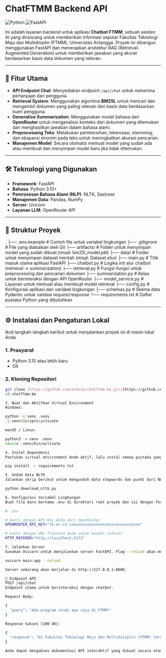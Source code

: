 # ChatFTMM Backend API

![Python](https://img.shields.io/badge/python-3.10+-blue.svg) ![FastAPI](https://img.shields.io/badge/FastAPI-0.100+-1cc88e.svg)

Ini adalah layanan backend untuk aplikasi **Chatbot FTMM**, sebuah asisten AI yang dirancang untuk memberikan informasi seputar Fakultas Teknologi Maju dan Multidisiplin (FTMM), Universitas Airlangga. Proyek ini dibangun menggunakan FastAPI dan menerapkan arsitektur RAG (Retrieval-Augmented Generation) untuk memberikan jawaban yang akurat berdasarkan basis data dokumen yang relevan.

---

## 🚀 Fitur Utama

-   **API Endpoint Chat**: Menyediakan endpoint `/api/chat` untuk menerima pertanyaan dari pengguna.
-   **Retrieval System**: Menggunakan algoritma **BM25L** untuk mencari dan mengambil dokumen yang paling relevan dari basis data berdasarkan kueri pengguna.
-   **Generative Summarization**: Menggunakan model bahasa dari **OpenRouter** untuk menganalisis konteks dari dokumen yang ditemukan dan menghasilkan jawaban dalam bahasa alami.
-   **Preprocessing Teks**: Melakukan pembersihan, tokenisasi, stemming, dan ekspansi sinonim pada teks untuk meningkatkan akurasi pencarian.
-   **Manajemen Model**: Secara otomatis memuat model yang sudah ada atau membuat dan menyimpan model baru jika tidak ditemukan.

---

## 🛠️ Teknologi yang Digunakan

-   **Framework**: FastAPI
-   **Bahasa**: Python 3.10+
-   **Pemrosesan Bahasa Alami (NLP)**: NLTK, Sastrawi
-   **Manajemen Data**: Pandas, NumPy
-   **Server**: Uvicorn
-   **Layanan LLM**: OpenRouter API

---

## 📂 Struktur Proyek


.
├── .env.example      # Contoh file untuk variabel lingkungan
├── .gitignore        # File yang diabaikan oleh Git
├── artifacts/        # Folder untuk menyimpan model yang sudah dibuat (misal: bm25l_model.pkl)
├── data/             # Folder untuk menyimpan dataset mentah (misal: Dataset.xlsx)
├── main.py           # Titik masuk utama aplikasi FastAPI
├── chatbot.py        # Logika inti alur chatbot (retrieval -> summarization)
├── retrieval.py      # Fungsi-fungsi untuk preprocessing dan pencarian dokumen
├── summarization.py  # Kelas untuk berinteraksi dengan API OpenRouter
├── model_service.py  # Layanan untuk memuat atau membuat model retrieval
├── config.py         # Konfigurasi aplikasi dan variabel lingkungan
├── schemas.py        # Skema data Pydantic untuk validasi request/response
└── requirements.txt  # Daftar pustaka Python yang dibutuhkan


---

## ⚙️ Instalasi dan Pengaturan Lokal

Ikuti langkah-langkah berikut untuk menjalankan proyek ini di mesin lokal Anda.

### 1. Prasyarat

-   Python 3.10 atau lebih baru
-   Git

### 2. Kloning Repositori

```bash
git clone [https://github.com/arknsa/chatftmm-be.git](https://github.com/arknsa/chatftmm-be.git)
cd chatftmm-be

3. Buat dan Aktifkan Virtual Environment
Windows:

python -m venv .venv
.\.venv\Scripts\activate

macOS / Linux:

python3 -m venv .venv
source .venv/bin/activate

4. Instal Dependensi
Pastikan virtual environment Anda aktif, lalu instal semua pustaka yang dibutuhkan.

pip install -r requirements.txt

5. Unduh Data NLTK
Jalankan skrip berikut untuk mengunduh data stopwords dan punkt dari NLTK.

python download_nltk.py

6. Konfigurasi Variabel Lingkungan
Buat file baru bernama .env di direktori root proyek dan isi dengan format berikut:

# .env

# Ganti dengan API Key Anda dari OpenRouter
OPENROUTER_API_KEY="sk-or-v1-xxxxxxxxxxxxxxxxxxxxxxxxxxxxxxxx"

# Ganti dengan URL frontend Anda untuk header referer
HTTP_REFERER="http://localhost:5173"

7. Jalankan Server
Gunakan Uvicorn untuk menjalankan server FastAPI. Flag --reload akan membuat server otomatis restart setiap kali ada perubahan pada kode.

uvicorn main:app --reload

Server sekarang akan berjalan di http://127.0.0.1:8000.

🔌 Endpoint API
POST /api/chat
Endpoint utama untuk berinteraksi dengan chatbot.

Request Body:

{
  "query": "Ada program studi apa saja di FTMM?"
}

Response Sukses (200 OK):

{
  "response": "Di Fakultas Teknologi Maju dan Multidisiplin (FTMM) terdapat beberapa program studi, antara lain Teknologi Sains Data, Teknik Industri, Rekayasa Nanoteknologi, Teknik Robotika dan Kecerdasan Buatan, serta Teknik Elektro."
}

Anda dapat mengakses dokumentasi API interaktif yang dibuat secara otomatis oleh FastAPI di `http://127.0.0.